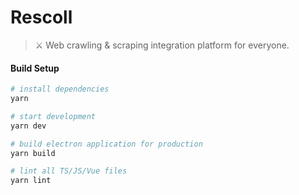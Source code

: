 # Rescoll

> ⚔ Web crawling & scraping integration platform for everyone.

#### Build Setup

``` bash
# install dependencies
yarn

# start development
yarn dev

# build electron application for production
yarn build

# lint all TS/JS/Vue files
yarn lint
```
